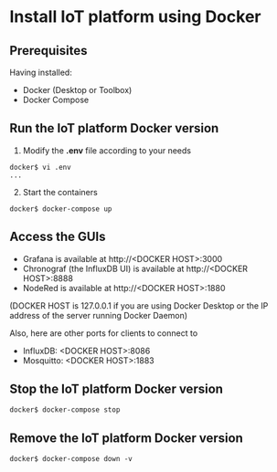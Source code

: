 # Install IoT platform using Docker

## Prerequisites

Having installed:

- Docker (Desktop or Toolbox)
- Docker Compose

## Run the IoT platform Docker version

1) Modify the **.env** file according to your needs

```console
docker$ vi .env
...
````

2) Start the containers

```console
docker$ docker-compose up
````

## Access the GUIs

- Grafana is available at http://\<DOCKER HOST\>:3000
- Chronograf (the InfluxDB UI) is available at http://\<DOCKER HOST\>:8888
- NodeRed is available at http://\<DOCKER HOST\>:1880 


(DOCKER HOST is 127.0.0.1 if you are using Docker Desktop or the IP address of the server running Docker Daemon)

Also, here are other ports for clients to connect to

- InfluxDB: <DOCKER HOST\>:8086 
- Mosquitto: <DOCKER HOST\>:1883 

## Stop the IoT platform Docker version

```console
docker$ docker-compose stop
````

## Remove the IoT platform Docker version


```console
docker$ docker-compose down -v
````

